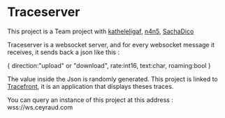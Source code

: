 # Traceserver 

This project is a Team project with [katheleligaf](https://github.com/katheleligaf), [n4n5](https://github.com/Its-Just-Nans), [SachaDico](https://github.com/SachaDico)

Traceserver is a websocket server, and for every websocket message it receives, it sends back a json like this : 

{
    direction:"upload" or "download",
    rate:int16,
    text:char,
    roaming:bool
}

The value inside the Json is randomly generated.
This project is linked to [Tracefront](https://github.com/comeyrd/tracefront), it is an application that displays theses traces.

You can query an instance of this project at this address : wss://ws.ceyraud.com

